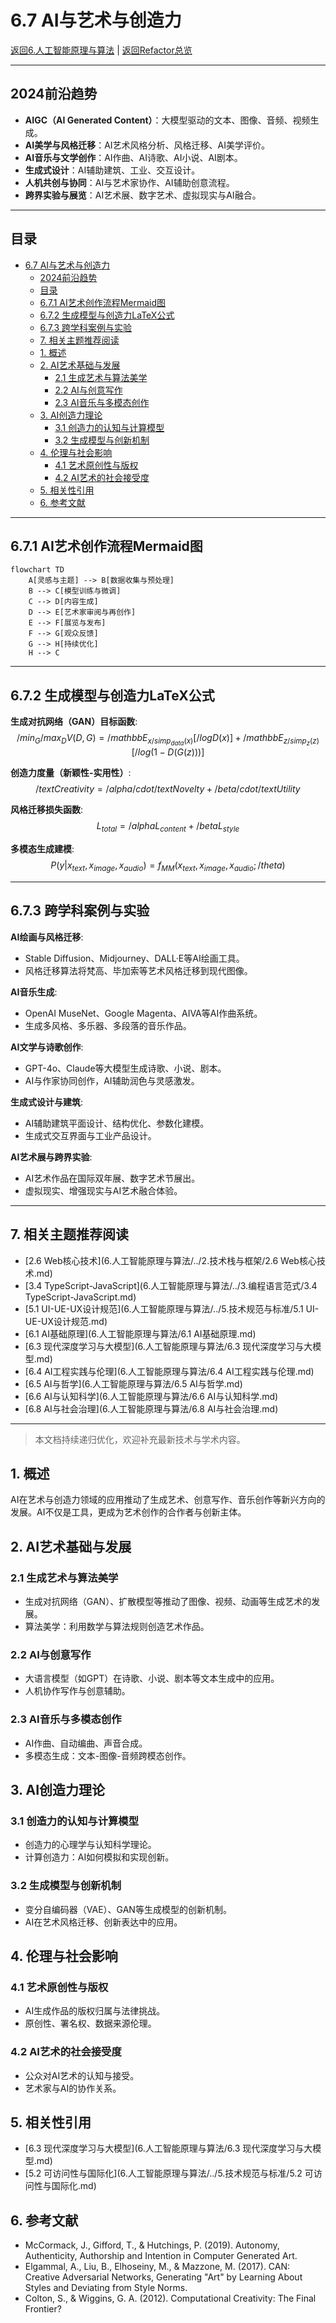# 6.7 AI与艺术与创造力

[返回6.人工智能原理与算法](6.人工智能原理与算法/README.md) | [返回Refactor总览](6.人工智能原理与算法/../README.md)

---

## 2024前沿趋势

- **AIGC（AI Generated Content）**：大模型驱动的文本、图像、音频、视频生成。
- **AI美学与风格迁移**：AI艺术风格分析、风格迁移、AI美学评价。
- **AI音乐与文学创作**：AI作曲、AI诗歌、AI小说、AI剧本。
- **生成式设计**：AI辅助建筑、工业、交互设计。
- **人机共创与协同**：AI与艺术家协作、AI辅助创意流程。
- **跨界实验与展览**：AI艺术展、数字艺术、虚拟现实与AI融合。

---

## 目录

- [6.7 AI与艺术与创造力](#67-ai与艺术与创造力)
  - [2024前沿趋势](#2024前沿趋势)
  - [目录](#目录)
  - [6.7.1 AI艺术创作流程Mermaid图](#671-ai艺术创作流程mermaid图)
  - [6.7.2 生成模型与创造力LaTeX公式](#672-生成模型与创造力latex公式)
  - [6.7.3 跨学科案例与实验](#673-跨学科案例与实验)
  - [7. 相关主题推荐阅读](#7-相关主题推荐阅读)
  - [1. 概述](#1-概述)
  - [2. AI艺术基础与发展](#2-ai艺术基础与发展)
    - [2.1 生成艺术与算法美学](#21-生成艺术与算法美学)
    - [2.2 AI与创意写作](#22-ai与创意写作)
    - [2.3 AI音乐与多模态创作](#23-ai音乐与多模态创作)
  - [3. AI创造力理论](#3-ai创造力理论)
    - [3.1 创造力的认知与计算模型](#31-创造力的认知与计算模型)
    - [3.2 生成模型与创新机制](#32-生成模型与创新机制)
  - [4. 伦理与社会影响](#4-伦理与社会影响)
    - [4.1 艺术原创性与版权](#41-艺术原创性与版权)
    - [4.2 AI艺术的社会接受度](#42-ai艺术的社会接受度)
  - [5. 相关性引用](#5-相关性引用)
  - [6. 参考文献](#6-参考文献)

---

## 6.7.1 AI艺术创作流程Mermaid图

```mermaid
flowchart TD
    A[灵感与主题] --> B[数据收集与预处理]
    B --> C[模型训练与微调]
    C --> D[内容生成]
    D --> E[艺术家审阅与再创作]
    E --> F[展览与发布]
    F --> G[观众反馈]
    G --> H[持续优化]
    H --> C
```

---

## 6.7.2 生成模型与创造力LaTeX公式

**生成对抗网络（GAN）目标函数**:
$$
/min_G /max_D V(D, G) = /mathbb{E}_{x /sim p_{data}(x)} [/log D(x)] + /mathbb{E}_{z /sim p_z(z)} [/log(1 - D(G(z)))]
$$

**创造力度量（新颖性-实用性）**:
$$
/text{Creativity} = /alpha /cdot /text{Novelty} + /beta /cdot /text{Utility}
$$

**风格迁移损失函数**:
$$
L_{total} = /alpha L_{content} + /beta L_{style}
$$

**多模态生成建模**:
$$
P(y|x_{text}, x_{image}, x_{audio}) = f_{MM}(x_{text}, x_{image}, x_{audio}; /theta)
$$

---

## 6.7.3 跨学科案例与实验

**AI绘画与风格迁移**:

- Stable Diffusion、Midjourney、DALL·E等AI绘画工具。
- 风格迁移算法将梵高、毕加索等艺术风格迁移到现代图像。

**AI音乐生成**:

- OpenAI MuseNet、Google Magenta、AIVA等AI作曲系统。
- 生成多风格、多乐器、多段落的音乐作品。

**AI文学与诗歌创作**:

- GPT-4o、Claude等大模型生成诗歌、小说、剧本。
- AI与作家协同创作，AI辅助润色与灵感激发。

**生成式设计与建筑**:

- AI辅助建筑平面设计、结构优化、参数化建模。
- 生成式交互界面与工业产品设计。

**AI艺术展与跨界实验**:

- AI艺术作品在国际双年展、数字艺术节展出。
- 虚拟现实、增强现实与AI艺术融合体验。

---

## 7. 相关主题推荐阅读

- [2.6 Web核心技术](6.人工智能原理与算法/../2.技术栈与框架/2.6 Web核心技术.md)
- [3.4 TypeScript-JavaScript](6.人工智能原理与算法/../3.编程语言范式/3.4 TypeScript-JavaScript.md)
- [5.1 UI-UE-UX设计规范](6.人工智能原理与算法/../5.技术规范与标准/5.1 UI-UE-UX设计规范.md)
- [6.1 AI基础原理](6.人工智能原理与算法/6.1 AI基础原理.md)
- [6.3 现代深度学习与大模型](6.人工智能原理与算法/6.3 现代深度学习与大模型.md)
- [6.4 AI工程实践与伦理](6.人工智能原理与算法/6.4 AI工程实践与伦理.md)
- [6.5 AI与哲学](6.人工智能原理与算法/6.5 AI与哲学.md)
- [6.6 AI与认知科学](6.人工智能原理与算法/6.6 AI与认知科学.md)
- [6.8 AI与社会治理](6.人工智能原理与算法/6.8 AI与社会治理.md)

---

> 本文档持续递归优化，欢迎补充最新技术与学术内容。

## 1. 概述

AI在艺术与创造力领域的应用推动了生成艺术、创意写作、音乐创作等新兴方向的发展。AI不仅是工具，更成为艺术创作的合作者与创新主体。

## 2. AI艺术基础与发展

### 2.1 生成艺术与算法美学

- 生成对抗网络（GAN）、扩散模型等推动了图像、视频、动画等生成艺术的发展。
- 算法美学：利用数学与算法规则创造艺术作品。

### 2.2 AI与创意写作

- 大语言模型（如GPT）在诗歌、小说、剧本等文本生成中的应用。
- 人机协作写作与创意辅助。

### 2.3 AI音乐与多模态创作

- AI作曲、自动编曲、声音合成。
- 多模态生成：文本-图像-音频跨模态创作。

## 3. AI创造力理论

### 3.1 创造力的认知与计算模型

- 创造力的心理学与认知科学理论。
- 计算创造力：AI如何模拟和实现创新。

### 3.2 生成模型与创新机制

- 变分自编码器（VAE）、GAN等生成模型的创新机制。
- AI在艺术风格迁移、创新表达中的应用。

## 4. 伦理与社会影响

### 4.1 艺术原创性与版权

- AI生成作品的版权归属与法律挑战。
- 原创性、署名权、数据来源伦理。

### 4.2 AI艺术的社会接受度

- 公众对AI艺术的认知与接受。
- 艺术家与AI的协作关系。

## 5. 相关性引用

- [6.3 现代深度学习与大模型](6.人工智能原理与算法/6.3 现代深度学习与大模型.md)
- [5.2 可访问性与国际化](6.人工智能原理与算法/../5.技术规范与标准/5.2 可访问性与国际化.md)

## 6. 参考文献

- McCormack, J., Gifford, T., & Hutchings, P. (2019). Autonomy, Authenticity, Authorship and Intention in Computer Generated Art.
- Elgammal, A., Liu, B., Elhoseiny, M., & Mazzone, M. (2017). CAN: Creative Adversarial Networks, Generating "Art" by Learning About Styles and Deviating from Style Norms.
- Colton, S., & Wiggins, G. A. (2012). Computational Creativity: The Final Frontier?
